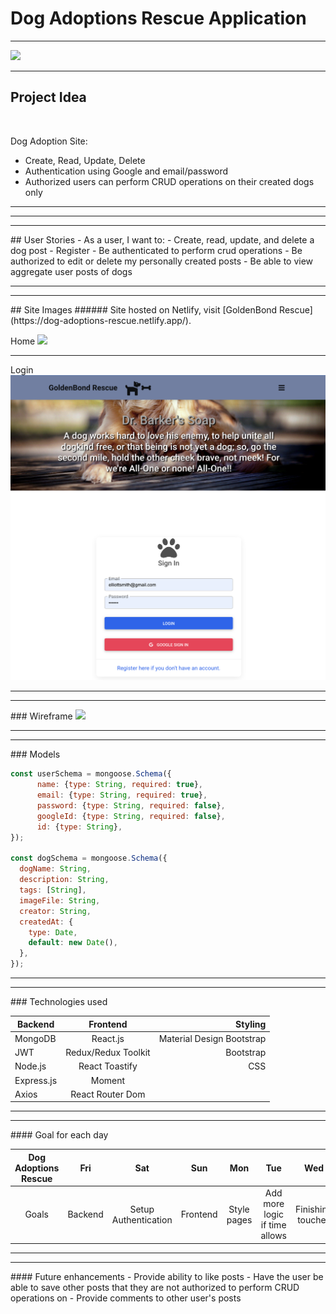 # Dog Adoptions Rescue Application

---
<img src="https://wallup.net/wp-content/uploads/2015/06/Frienship-is-good.jpg">

---
## Project Idea
<br>

Dog Adoption Site:

- Create, Read, Update, Delete
- Authentication using Google and email/password
- Authorized users can perform CRUD operations on their created dogs only

---
<hr/>
<hr/>
## User Stories
- As a user, I want to:
  - Create, read, update, and delete a dog post
  - Register
  - Be authenticated to perform crud operations
  - Be authorized to edit or delete my personally created posts
  - Be able to view aggregate user posts of dogs
<hr/>
<hr/>
## Site Images
###### Site hosted on Netlify, visit [GoldenBond Rescue](https://dog-adoptions-rescue.netlify.app/).

Home
<img src="./images/Screen%20Shot%202022-08-11%20at%2011.03.14%20PM.png" />
<hr/>
Login
<img src="./images/Screen%20Shot%202022-08-11%20at%2011.03.37%20PM.png" />

<hr/>
<hr/>
### Wireframe

<img src="https://i.imgur.com/b91rk20.png">
<hr/>
<hr/>
### Models

```js
const userSchema = mongoose.Schema({
      name: {type: String, required: true},
      email: {type: String, required: true},
      password: {type: String, required: false},
      googleId: {type: String, required: false},
      id: {type: String},
});

const dogSchema = mongoose.Schema({
  dogName: String,
  description: String,
  tags: [String],
  imageFile: String,
  creator: String,
  createdAt: {
    type: Date,
    default: new Date(),
  },
});
```

<hr/>
<hr/>
### Technologies used

|   Backend    |     Frontend       |          Styling          |
| -------------|:------------------:| -------------------------:|
| MongoDB      | React.js           | Material Design Bootstrap |
| JWT          | Redux/Redux Toolkit|        Bootstrap          |
| Node.js      | React Toastify     |           CSS             |
| Express.js   | Moment             |                           |
| Axios        | React Router Dom   |                           |
<hr/>
<hr/>
#### Goal for each day
<br>

| Dog Adoptions Rescue | Fri | Sat | Sun | Mon | Tue | Wed
| :---: | :---: | :---: | :---: | :---: | :---: | :---: |
| Goals | Backend | Setup Authentication | Frontend  | Style pages | Add more logic if time allows | Finishing touches|
<hr/>
<hr/>
#### Future enhancements
- Provide ability to like posts
- Have the user be able to save other posts that they are not authorized to perform CRUD operations on
- Provide comments to other user's posts
